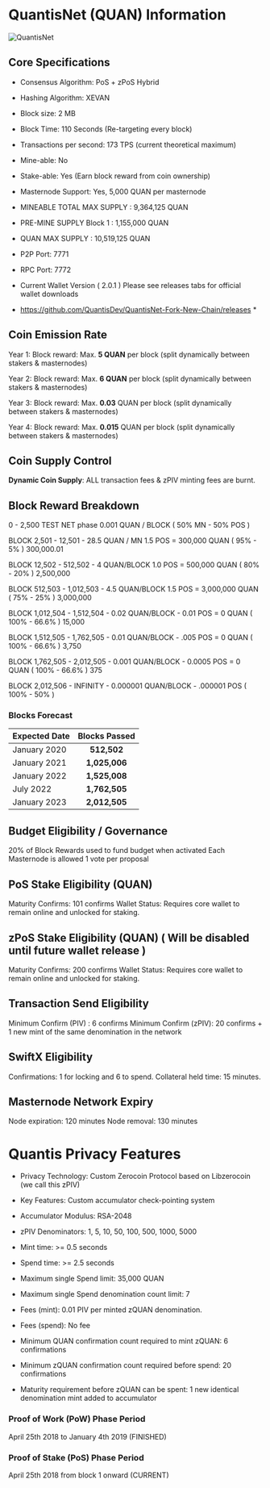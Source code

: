 # QuantisNet (QUAN) Information
![QuantisNet](https://cdn.discordapp.com/attachments/436649409535541248/528345762795487240/321x81.png)
## Core Specifications
- Consensus Algorithm: PoS + zPoS Hybrid

- Hashing Algorithm: XEVAN

- Block size: 2 MB

- Block Time: 110 Seconds (Re-targeting every block)

- Transactions per second: 173 TPS (current theoretical maximum)

- Mine-able: No

- Stake-able: Yes (Earn block reward from coin ownership)

- Masternode Support: Yes, 5,000 QUAN per masternode

- MINEABLE TOTAL MAX SUPPLY : 9,364,125 QUAN

- PRE-MINE SUPPLY Block 1 : 1,155,000 QUAN     

- QUAN MAX SUPPLY : 10,519,125 QUAN

- P2P Port: 7771

- RPC Port: 7772

- Current Wallet Version ( 2.0.1 ) Please see releases tabs for official wallet downloads 
* https://github.com/QuantisDev/QuantisNet-Fork-New-Chain/releases *

## Coin Emission Rate
Year 1: Block reward: Max. **5 QUAN** per block (split dynamically between stakers & masternodes)

Year 2: Block reward: Max. **6 QUAN** per block (split dynamically between stakers & masternodes)

Year 3: Block reward: Max. **0.03** QUAN per block (split dynamically between stakers & masternodes)

Year 4: Block reward: Max. **0.015** QUAN per block (split dynamically between stakers & masternodes)

## Coin Supply Control
**Dynamic Coin Supply**: ALL transaction fees & zPIV minting fees are burnt.

## Block Reward Breakdown

0 - 2,500 TEST NET phase 0.001 QUAN / BLOCK ( 50% MN - 50% POS )

BLOCK 2,501 - 12,501 - 28.5 QUAN / MN 1.5 POS = 300,000 QUAN ( 95% - 5% ) 300,000.01 

BLOCK 12,502 - 512,502 - 4 QUAN/BLOCK 1.0  POS = 500,000 QUAN ( 80% - 20% ) 2,500,000

BLOCK 512,503 - 1,012,503 - 4.5 QUAN/BLOCK 1.5 POS = 3,000,000 QUAN ( 75% - 25% ) 3,000,000

BLOCK 1,012,504 - 1,512,504  - 0.02 QUAN/BLOCK - 0.01 POS = 0 QUAN ( 100% - 66.6% ) 15,000

BLOCK 1,512,505 - 1,762,505 - 0.01 QUAN/BLOCK - .005 POS = 0 QUAN ( 100% - 66.6% ) 3,750

BLOCK 1,762,505 - 2,012,505 - 0.001 QUAN/BLOCK - 0.0005 POS = 0 QUAN ( 100% - 66.6% ) 375

BLOCK 2,012,506 - INFINITY - 0.000001 QUAN/BLOCK - .000001 POS ( 100% - 50% )

### Blocks Forecast


| Expected Date        | Blocks Passed           |
| ------------- |:-------------:|
| January 2020      | **512,502** |
| January 2021      | **1,025,006**      |
| January 2022 | **1,525,008**      |
| July 2022 | **1,762,505**      |
| January 2023 | **2,012,505**      |

## Budget Eligibility / Governance 
20% of Block Rewards used to fund budget when activated
Each Masternode is allowed 1 vote per proposal 

## PoS Stake Eligibility (QUAN)
Maturity Confirms: 101 confirms
Wallet Status: Requires core wallet to remain online and unlocked for staking.

## zPoS Stake Eligibility (QUAN) ( Will be disabled until future wallet release )
Maturity Confirms: 200 confirms
Wallet Status: Requires core wallet to remain online and unlocked for staking.

## Transaction Send Eligibility
Minimum Confirm (PIV) : 6 confirms
Minimum Confirm (zPIV): 20 confirms + 1 new mint of the same denomination in the network

## SwiftX Eligibility
Confirmations: 1 for locking and 6 to spend.
Collateral held time: 15 minutes.

## Masternode Network Expiry
Node expiration: 120 minutes
Node removal: 130 minutes


# Quantis Privacy Features
- Privacy Technology: Custom Zerocoin Protocol based on Libzerocoin (we call this zPIV)

- Key Features: Custom accumulator check-pointing system

- Accumulator Modulus: RSA-2048

- zPIV Denominators: 1, 5, 10, 50, 100, 500, 1000, 5000

- Mint time: >= 0.5 seconds

- Spend time: >= 2.5 seconds

- Maximum single Spend limit: 35,000 QUAN

- Maximum single Spend denomination count limit: 7

- Fees (mint): 0.01 PIV per minted zQUAN denomination.

- Fees (spend): No fee

- Minimum QUAN confirmation count required to mint zQUAN: 6 confirmations

- Minimum zQUAN confirmation count required before spend: 20 confirmations

- Maturity requirement before zQUAN can be spent: 1 new identical denomination mint added to accumulator


### Proof of Work (PoW) Phase Period
April 25th 2018 to January 4th 2019 (FINISHED)
### Proof of Stake (PoS) Phase Period
April 25th 2018 from block 1 onward (CURRENT)

